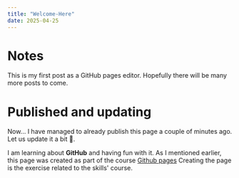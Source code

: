 ```yaml
---
title: "Welcome-Here"
date: 2025-04-25
---
```

# Notes

This is my first post as a GitHub pages editor. Hopefully there will be many more posts to come.

# Published and updating

Now... I have managed to already publish this page a couple of minutes ago. Let us update it a bit 🥳.

I am learning about **GitHub** and having fun with it. As I mentioned earlier, this page was created as part of the course [Github pages](https://github.com/skills/github-pages) Creating the page is the exercise related to the skills' course.


